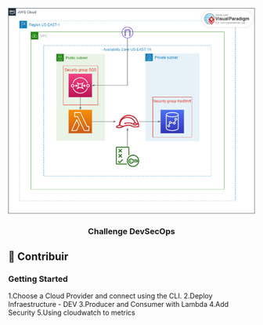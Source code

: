 <div align="center">
    <img src="./purpose/challenge.vpd.png" /> 
    </a>
  <h3>
    <strong>Challenge DevSecOps</strong>
  </h3>
</div>

## 🚀 Contribuir

### **Getting Started**

1.Choose a Cloud Provider and connect using the CLI.
2.Deploy Infraestructure - DEV
3.Producer and Consumer with Lambda
4.Add Security
5.Using cloudwatch to metrics